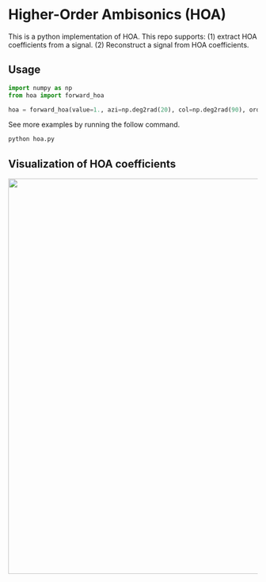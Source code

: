 # Higher-Order Ambisonics (HOA)

This is a python implementation of HOA. This repo supports: (1) extract HOA coefficients from a signal. (2) Reconstruct a signal from HOA coefficients.

## Usage

```python
import numpy as np
from hoa import forward_hoa

hoa = forward_hoa(value=1., azi=np.deg2rad(20), col=np.deg2rad(90), order=3)  # (order+1)^2
```

See more examples by running the follow command.

```python
python hoa.py
```

## Visualization of HOA coefficients

<img src="https://github.com/user-attachments/assets/dbce4800-6443-4365-82bd-82010a29f7b1" width="800">
